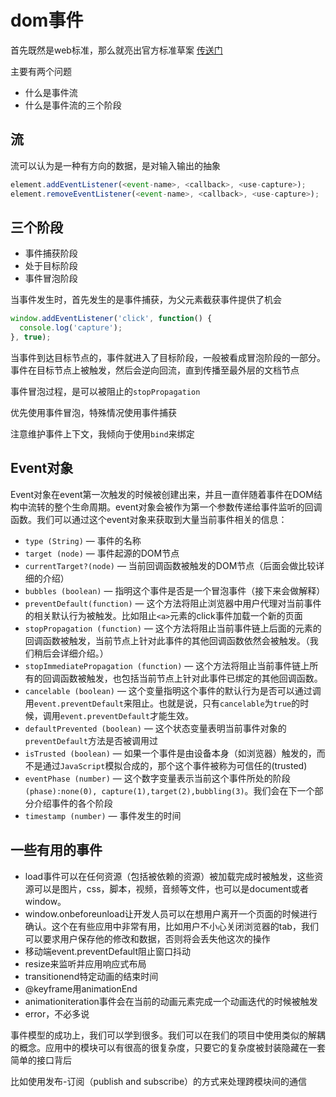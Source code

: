 # dom事件

首先既然是web标准，那么就亮出官方标准草案 [传送门](https://www.w3.org/TR/DOM-Level-3-Events/#dom-event-architecture)

主要有两个问题

- 什么是事件流
- 什么是事件流的三个阶段

## 流

流可以认为是一种有方向的数据，是对输入输出的抽象


```javascript
element.addEventListener(<event-name>, <callback>, <use-capture>);
element.removeEventListener(<event-name>, <callback>, <use-capture>);
```

## 三个阶段

- 事件捕获阶段
- 处于目标阶段
- 事件冒泡阶段


当事件发生时，首先发生的是事件捕获，为父元素截获事件提供了机会

```javascript
window.addEventListener('click', function() {
  console.log('capture');
}, true);
```

当事件到达目标节点的，事件就进入了目标阶段，一般被看成冒泡阶段的一部分。事件在目标节点上被触发，然后会逆向回流，直到传播至最外层的文档节点

事件冒泡过程，是可以被阻止的`stopPropagation`


优先使用事件冒泡，特殊情况使用事件捕获

注意维护事件上下文，我倾向于使用`bind`来绑定


## Event对象

Event对象在event第一次触发的时候被创建出来，并且一直伴随着事件在DOM结构中流转的整个生命周期。event对象会被作为第一个参数传递给事件监听的回调函数。我们可以通过这个event对象来获取到大量当前事件相关的信息：

- `type (String)` — 事件的名称
- `target (node)` — 事件起源的DOM节点
- `currentTarget?(node)` — 当前回调函数被触发的DOM节点（后面会做比较详细的介绍）
- `bubbles (boolean)` — 指明这个事件是否是一个冒泡事件（接下来会做解释）
- `preventDefault(function)` — 这个方法将阻止浏览器中用户代理对当前事件的相关默认行为被触发。比如阻止`<a>`元素的click事件加载一个新的页面
- `stopPropagation (function)` — 这个方法将阻止当前事件链上后面的元素的回调函数被触发，当前节点上针对此事件的其他回调函数依然会被触发。（我们稍后会详细介绍。）
- `stopImmediatePropagation (function)` — 这个方法将阻止当前事件链上所有的回调函数被触发，也包括当前节点上针对此事件已绑定的其他回调函数。
- `cancelable (boolean)` — 这个变量指明这个事件的默认行为是否可以通过调用`event.preventDefault`来阻止。也就是说，只有`cancelable`为`true`的时候，调用`event.preventDefault`才能生效。
- `defaultPrevented (boolean)` — 这个状态变量表明当前事件对象的`preventDefault`方法是否被调用过
- `isTrusted (boolean)` — 如果一个事件是由设备本身（如浏览器）触发的，而不是通过`JavaScript`模拟合成的，那个这个事件被称为可信任的(trusted)
- `eventPhase (number)` — 这个数字变量表示当前这个事件所处的阶段`(phase):none(0), capture(1),target(2),bubbling(3)`。我们会在下一个部分介绍事件的各个阶段
- `timestamp (number)` — 事件发生的时间


## 一些有用的事件

- load事件可以在任何资源（包括被依赖的资源）被加载完成时被触发，这些资源可以是图片，css，脚本，视频，音频等文件，也可以是document或者window。
- window.onbeforeunload让开发人员可以在想用户离开一个页面的时候进行确认。这个在有些应用中非常有用，比如用户不小心关闭浏览器的tab，我们可以要求用户保存他的修改和数据，否则将会丢失他这次的操作
- 移动端event.preventDefault阻止窗口抖动
- resize来监听并应用响应式布局
- transitionend特定动画的结束时间
- @keyframe用animationEnd
- animationiteration事件会在当前的动画元素完成一个动画迭代的时候被触发
- error，不必多说


事件模型的成功上，我们可以学到很多。我们可以在我们的项目中使用类似的解耦的概念。应用中的模块可以有很高的很复杂度，只要它的复杂度被封装隐藏在一套简单的接口背后

比如使用发布-订阅（publish and subscribe）的方式来处理跨模块间的通信


